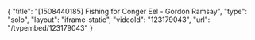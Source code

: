 {
    "title": "[1508440185] Fishing for Conger Eel - Gordon Ramsay",
    "type": "solo",
    "layout": "iframe-static",
    "videoId": "123179043",
    "url": "\/tvpembed\/123179043"
}